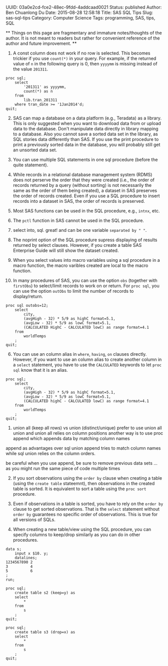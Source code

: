 UUID: 03a0e2cd-fce2-48ec-9fdd-4addcaad0021
Status: published
Author: Ben Chuanlong Du
Date: 2015-08-28 12:58:18
Title: SAS SQL Tips
Slug: sas-sql-tips
Category: Computer Science
Tags: programming, SAS, tips, SQL

**
Things on this page are fragmentary and immature notes/thoughts of the author. 
It is not meant to readers but rather for convenient reference of the author and future improvement.
**
 
1. A const column does not work if no row is selected. 
This becomes trickier if you use `count(*)` in your query.
For example, 
if the returned value of `n` in the following query is 0, 
then `yyyymm` is missing instead of the value `201311`.
```SAS
proc sql;
    select 
        '201311' as yyyymm, 
        count(*) as n 
    from 
        lib.tran_201311 
    where tran_date >= '1Jan2014'd;
quit;
```

2. SAS can map a database on a data platform (e.g., Teradata) as a library. 
This is only suggested when you want to download data from or upload data to the database.
Don't manipulate data directly in library mapping to a database. 
Also you cannot save a sorted data set in the library,
as SQL stories data differently than SAS. 
If you use the print procedure to print a previously sorted data in the database, 
you will probably still get an unsorted data set.

3. You can use multiple SQL statements in one sql procedure (before the quite statement).

4. While records in a relational database management system (RDMS) does not perserve
the order that they were created 
(i.e., 
the order of records returned by a query (without sorting) 
is not necessarily the same as the order of them being created),
a dataset in SAS preserves the order of records created.
Even if you use a SQL procedure to insert records into a dataset in SAS,
the order of records is preserved.

6. Most SAS functions can be used in the SQL procedure,
e.g., `intnx`, etc. 

7. The `pctl` function in SAS cannot be used in the SQL procedure.

3. select into, sql. great!
and can be one variable `separated by " "`.


3. The noprint option of the SQL procedure supress displaying of results returned by select clauses.
However, if you create a table SAS Enterprise Guide will still show the dataset created.

4. When you select values into macro variables using a sql procedure in a macro function, 
the macro varibles created are local to the macro function.

5. In many procedures of SAS,
you can use the option `obs` (together with `firstObs`) to select/limit records to work on or return.
For `proc sql`, 
you can use the option `outObs` to limit the number of records to display/return. 
```SAS
proc sql outobs=12;
    select 
        city, 
        (avgHigh - 32) * 5/9 as highC format=5.1, 
        (avgLow - 32) * 5/9 as lowC format=5.1,
        (CALCULATED HighC - CALCULATED lowC) as range format=4.1
    from 
        worldTemps
    ;
quit;
```

6. You can use an column alias in `where`, `having`, `on` clauses directly. 
However, if you want to use an column alias to create another column in a `select` statement,
you have to use the `CALCULATED` keywords to let `proc sql` know that it is an alias.
```SAS
proc sql;
    select 
        city, 
        (avgHigh - 32) * 5/9 as highC format=5.1, 
        (avgLow - 32) * 5/9 as lowC format=5.1,
        (CALCULATED highC - CALCULATED lowC) as range format=4.1
    from 
        worldTemps
    ;
quit;
```


1. union all (keep all rows) vs union (distinct/unique) 
prefer to use union all
union and union all relies on column positions
another way is to use proc append which appends data by matching column names


append as advantages over sql union
append tries to match column names while sql union relies on the column orders. 

be careful when you use append, be sure to remove previous data sets ...
as you might run the same piece of code multiple times

2. If you sort observations using the `order by` clause
when creating a table (using the `create table` stateemnt), 
then observations in the created table is sorted.
It is equivalent to sort a table using the `proc sort` procedure.

3. Even if observations in a table is sorted, 
you have to rely on the `order by` clause to get sorted observations.
That is the `select` statement without `order by` guarantees no specific order of observations.
This is true for all versions of SQLs.

4. When creating a new table/view using the SQL procedure,
you can specify columns to keep/drop similarly as you can do in other procedures.
```SAS
data s;
	input x $10. y;
	datalines;
1234567890 2 
3          4
5          6
;
run;

proc sql;
	create table s2 (keep=y) as
	select
		*
	from 
		s
	;
quit;

proc sql;
	create table s3 (drop=x) as
	select
		*
	from 
		s
	;
quit;
```
